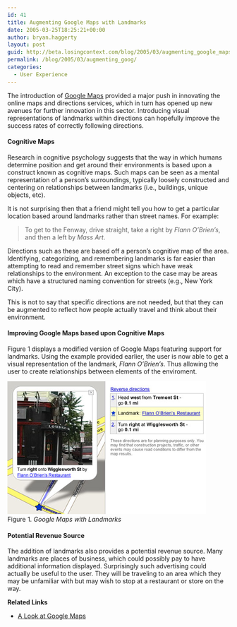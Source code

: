 ```yaml
---
id: 41
title: Augmenting Google Maps with Landmarks
date: 2005-03-25T18:25:21+00:00
author: bryan.haggerty
layout: post
guid: http://beta.losingcontext.com/blog/2005/03/augmenting_google_maps_with_landmarks.php
permalink: /blog/2005/03/augmenting_goog/
categories:
  - User Experience
---
```

The introduction of [Google Maps](http://maps.google.com) provided a major push in innovating the online maps and directions services, which in turn has opened up new avenues for further innovation in this sector. Introducing visual representations of landmarks within directions can hopefully improve the success rates of correctly following directions.

#### Cognitive Maps

Research in cognitive psychology suggests that the way in which humans determine position and get around their environments is based upon a construct known as cognitive maps. Such maps can be seen as a mental representation of a person&#8217;s surroundings, typically loosely constructed and centering on relationships between landmarks (i.e., buildings, unique objects, etc).

It is not surprising then that a friend might tell you how to get a particular location based around landmarks rather than street names. For example:

> To get to the Fenway, drive straight, take a right by _Flann O&#8217;Brien&#8217;s_, and then a left by _Mass Art_.

Directions such as these are based off a person&#8217;s cognitive map of the area. Identifying, categorizing, and remembering landmarks is far easier than attempting to read and remember street signs which have weak relationships to the environment. An exception to the case may be areas which have a structured naming convention for streets (e.g., New York City).

This is not to say that specific directions are not needed, but that they can be augmented to reflect how people actually travel and think about their environment.

#### Improving Google Maps based upon Cognitive Maps

Figure 1 displays a modified version of Google Maps featuring support for landmarks. Using the example provided earlier, the user is now able to get a visual representation of the landmark, _Flann O&#8217;Brien&#8217;s_. Thus allowing the user to create relationships between elements of the enviroment.

<p class="figure-centered">
  <img src="/blog/wp-content/uploads/legacy/gmaps-landmarks.jpg" alt="Google Maps with a landmark displayed" height="301" width="450" /><br /> Figure 1. <em>Google Maps with Landmarks</em>
</p>

#### Potential Revenue Source

The addition of landmarks also provides a potential revenue source. Many landmarks are places of business, which could possibly pay to have additional information displayed. Surprisingly such advertising could actually be useful to the user. They will be traveling to an area which they may be unfamiliar with but may wish to stop at a restaurant or store on the way.

<p id="related-links">
  <strong>Related Links</strong>
</p>

  * [A Look at Google Maps](/blog/2005/02/google_maps.php)